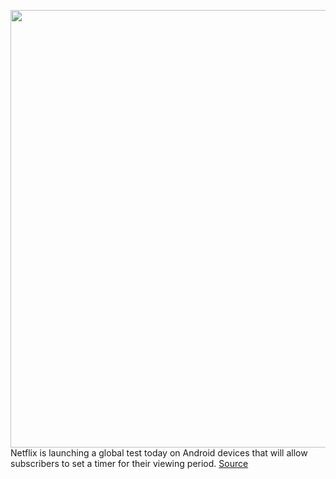 <img src='https://cdn.vox-cdn.com/thumbor/0p3v0LrgSYaV_41lQzAkk7CEZvM=/0x0:3600x2404/1200x800/filters:focal(1512x914:2088x1490)/cdn.vox-cdn.com/uploads/chorus_image/image/68740485/BRIDGERTON_102_Unit_02026R.0.jpg' width='700px' /><br/>
Netflix is launching a global test today on Android devices that will allow subscribers to set a timer for their viewing period.
<a href='https://www.theverge.com/2021/1/29/22256308/netflix-timer-test-feature-android-global-sleep-kids-ios-tv-desktop'> Source <a/>